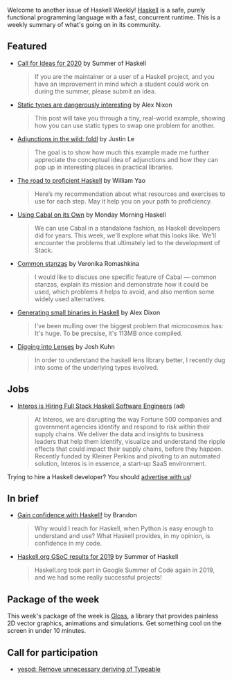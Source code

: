 Welcome to another issue of Haskell Weekly!
[Haskell](https://www.haskell.org) is a safe, purely functional programming language with a fast, concurrent runtime.
This is a weekly summary of what's going on in its community.

## Featured

- [Call for Ideas for 2020](https://summer.haskell.org/news/2020-01-12-call-for-ideas.html) by Summer of Haskell
  > If you are the maintainer or a user of a Haskell project, and you have an improvement in mind which a student could work on during the summer, please submit an idea.

- [Static types are dangerously interesting](https://alexnixon.github.io/2020/01/14/static-types-are-dangerous.html) by Alex Nixon
  > This post will take you through a tiny, real-world example, showing how you can use static types to swap one problem for another.

- [Adjunctions in the wild: foldl](https://blog.jle.im/entry/foldl-adjunction.html) by Justin Le
  > The goal is to show how much this example made me further appreciate the conceptual idea of adjunctions and how they can pop up in interesting places in practical libraries.

- [The road to proficient Haskell](https://williamyaoh.com/posts/2020-01-11-road-to-proficient.html) by William Yao
  > Here’s my recommendation about what resources and exercises to use for each step. May it help you on your path to proficiency.

- [Using Cabal on its Own](https://mmhaskell.com/blog/2020/1/13/using-cabal-on-its-own) by Monday Morning Haskell
  > We can use Cabal in a standalone fashion, as Haskell developers did for years. This week, we'll explore what this looks like. We'll encounter the problems that ultimately led to the development of Stack.

- [Common stanzas](https://vrom911.github.io/blog/common-stanzas) by Veronika Romashkina
  > I would like to discuss one specific feature of Cabal — common stanzas, explain its mission and demonstrate how it could be used, which problems it helps to avoid, and also mention some widely used alternatives.

- [Generating small binaries in Haskell](https://dixonary.co.uk/blog/haskell/small) by Alex Dixon
  > I've been mulling over the biggest problem that microcosmos has: It's huge. To be precsise, it's 113MB once compiled.

- [Digging into Lenses](https://deontologician.com/wiki/lenses/) by Josh Kuhn
  > In order to understand the haskell lens library better, I recently dug into some of the underlying types involved.

## Jobs

- [Interos is Hiring Full Stack Haskell Software Engineers](https://www.interos.ai/careers/#haskell-software-engineer-ii) (ad)
  > At Interos, we are disrupting the way Fortune 500 companies and government agencies identify and respond to risk within their supply chains. We deliver the data and insights to business leaders that help them identify, visualize and understand the ripple effects that could impact their supply chains, before they happen. Recently funded by Kleiner Perkins and pivoting to an automated solution, Interos is in essence, a start-up SaaS environment.

Trying to hire a Haskell developer?
You should [advertise with us](https://haskellweekly.news/advertising.html)!

## In brief

- [Gain confidence with Haskell!](https://cswithbaddrawings.wordpress.com/2020/01/10/gain-confidence-with-haskell/) by Brandon
  > Why would I reach for Haskell, when Python is easy enough to understand and use? What Haskell provides, in my opinion, is confidence in my code.

- [Haskell.org GSoC results for 2019](https://summer.haskell.org/news/2020-01-10-final-results.html) by Summer of Haskell
  > Haskell.org took part in Google Summer of Code again in 2019, and we had some really successful projects!

## Package of the week

This week's package of the week is [Gloss](https://hackage.haskell.org/package/gloss-1.13.1.1), a library that provides painless 2D vector graphics, animations and simulations. Get something cool on the screen in under 10 minutes.

## Call for participation

-   [yesod: Remove unnecessary deriving of Typeable](https://github.com/yesodweb/yesod/issues/1653)
